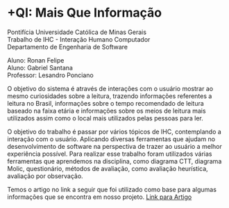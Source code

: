 # +QI: Mais Que Informação
Pontifícia Universidade Católica de Minas Gerais  
Trabalho de IHC - Interação Humano Computador   
Departamento de Engenharia de Software


Aluno: Ronan Felipe  
Aluno: Gabriel Santana  
Professor: Lesandro Ponciano

O objetivo do sistema é através de interações com o 
usuário mostrar ao mesmo curiosidades sobre a leitura, 
trazendo informações referentes a leitura no Brasil, 
informações sobre o tempo recomendado de leitura baseado 
na faixa etária e informações sobre os meios de leitura 
mais utilizados assim como o local mais utilizados pelas 
pessoas para ler.

O objetivo do trabalho é passar por vários tópicos de IHC, 
contemplando a interação com o usuário. Aplicando diversas 
ferramentas que ajudam no desenvolvimento de software na perspectiva 
de trazer ao usuário a melhor experiência possível. Para realizar 
esse trabalho foram utilizados várias ferramentas que aprendemos na 
disciplina, como diagrama CTT, diagrama Molic, questionário,
 métodos de avaliação, como avaliação heurística, avaliação 
 por observação. 
 
 Temos o artigo no link a seguir que foi utilizado como 
 base para algumas informações que se encontra em nosso projeto. 
 [Link para Artigo](http://prolivro.org.br/home/images/2016/Pesquisa_Retratos_da_Leitura_no_Brasil_-_2015.pdf)
 

 
   


